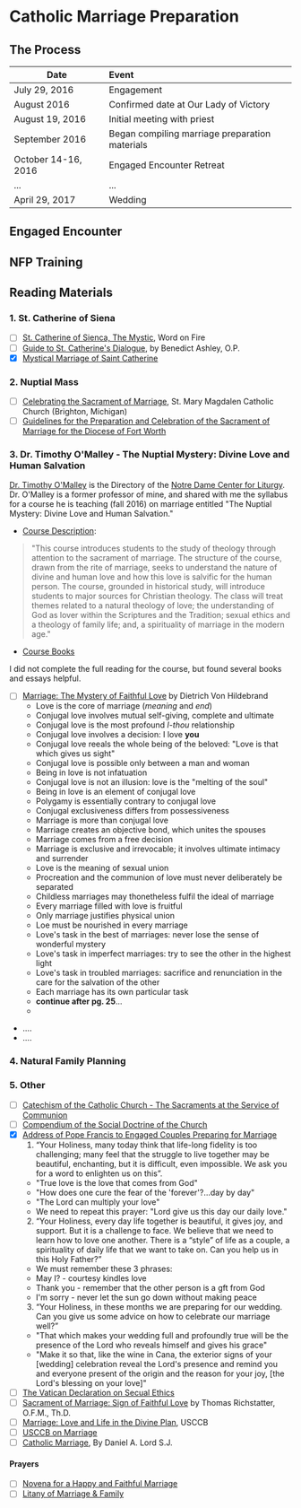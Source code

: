 # Catholic Marriage Preparation

## The Process

| Date                | Event        |
| ------------------- |:-------------|
| July 29, 2016       | Engagement   | 
| August 2016         | Confirmed date at Our Lady of Victory |
| August 19, 2016     | Initial meeting with priest | 
| September 2016      | Began compiling marriage preparation materials | 
| October 14-16, 2016 | Engaged Encounter Retreat | 
| ... | ... | 
| April 29, 2017      | Wedding | 

## Engaged Encounter

## NFP Training

## Reading Materials

### 1. St. Catherine of Siena
- [ ] [St. Catherine of Sienca,
The Mystic](http://www.wordonfire.org/wof-site/media/pp-stcatherine-samplelessonpdf.pdf), Word on Fire
- [ ] [Guide to St. Catherine's Dialogue](http://www.drawnbylove.com/pdf/Ashley%20Guide%20to%20Saint%20Catherine's%20Dialogue.pdf), by Benedict Ashley, O.P.
- [x] [Mystical Marriage of Saint Catherine](https://en.wikipedia.org/wiki/Mystical_marriage_of_Saint_Catherine)

### 2. Nuptial Mass
- [ ] [Celebrating the Sacrament of Marriage](http://www.saintmarymagdalen.org/pdf%20files/WeddingBooklet.pdf), St. Mary Magdalen Catholic Church (Brighton, Michigan)
- [ ] [Guidelines for the Preparation and Celebration of the Sacrament of Marriage for the Diocese of Fort Worth ](http://fwdioc.org/sacramental_guidelines_marriage.pdf)

### 3. Dr. Timothy O'Malley - The Nuptial Mystery: Divine Love and Human Salvation

[Dr. Timothy O'Malley](http://theology.nd.edu/people/concurrent-and-adjunct-faculty/timothy-omalley/) is the Directory of the [Notre Dame Center for Liturgy](http://liturgy.nd.edu/). Dr. O'Malley is a former professor of mine, and shared with me the syllabus for a course he is teaching (fall 2016) on marriage entitled "The Nuptial Mystery: Divine Love and Human Salvation." 

* [Course Description](https://class-search.nd.edu/reg/srch/ClassSearchServlet?CRN=20652&TERM=201610&P=401094): 

> "This course introduces students to the study of theology through attention to the sacrament of marriage. The structure of the course, drawn from the rite of marriage, seeks to understand the nature of divine and human love and how this love is salvific for the human person. The course, grounded in historical study, will introduce students to major sources for Christian theology. The class will treat themes related to a natural theology of love; the understanding of God as lover within the Scriptures and the Tradition; sexual ethics and a theology of family life; and, a spirituality of marriage in the modern age."

* [Course Books](http://www.bkstr.com/webapp/wcs/stores/servlet/booklookServlet?bookstore_id-1=700&term_id-1=201610&div-1=&dept-1=THEO&course-1=20425&section-1=01)

I did not complete the full reading for the course, but found several books and essays helpful. 
- [ ] [Marriage: The Mystery of Faithful Love](http://www.cathud.com/emarriage.pdf) by Dietrich Von Hildebrand
  - Love is the core of marriage (*meaning* and *end*)
  - Conjugal love involves mutual self-giving, complete and ultimate
  - Conjugal love is the most profound *I-thou* relationship
  - Conjugal love involves a decision: I love **you**
  - Conjugal love reeals the whole being of the beloved: "Love is that which gives us sight"
  - Conjugal love is possible only between a man and woman
  - Being in love is not infatuation
  - Conjugal love is not an illusion: love is the "melting of the soul"
  - Being in love is an element of conjugal love
  - Polygamy is essentially contrary to conjugal love
  - Conjugal exclusiveness differs from possessiveness
  - Marriage is more than conjugal love
  - Marriage creates an objective bond, which unites the spouses
  - Marriage comes from a free decision
  - Marriage is exclusive and irrevocable; it involves ultimate intimacy and surrender
  - Love is the meaning of sexual union
  - Procreation and the communion of love must never deliberately be separated
  - Childless marriages may thonetheless fulfil the ideal of marriage
  - Every marriage filled with love is fruitful
  - Only marriage justifies physical union
  - Loe must be nourished in every marriage
  - Love's task in the best of marriages: never lose the sense of wonderful mystery 
  - Love's task in imperfect marriages: try to see the other in the highest light
  - Love's task in troubled marriages: sacrifice and renunciation in the care for the salvation of the other
  - Each marriage has its own particular task
  - **continue after pg. 25**...
  -  
- ....
- ....

### 4. Natural Family Planning

### 5. Other

- [ ] [Catechism of the Catholic Church - The Sacraments at the Service of Communion](http://www.vatican.va/archive/ccc_css/archive/catechism/p2s2c3a7.htm)
- [ ] [Compendium of the Social Doctrine of the Church](http://www.vatican.va/roman_curia/pontifical_councils/justpeace/documents/rc_pc_justpeace_doc_20060526_compendio-dott-soc_en.html)
- [x] [Address of Pope Francis to Engaged Couples Preparing for Marriage](https://w2.vatican.va/content/francesco/en/speeches/2014/february/documents/papa-francesco_20140214_incontro-fidanzati.html)
  1. “Your Holiness, many today think that life-long fidelity is too challenging; many feel that the struggle to live together may be beautiful, enchanting, but it is difficult, even impossible. We ask you for a word to enlighten us on this”.
    - "True love is the love that comes from God"
    - "How does one cure the fear of the 'forever'?...day by day"
    - "The Lord can multiply your love"
    - We need to repeat this prayer: "Lord give us this day our daily love."
  2. “Your Holiness, every day life together is beautiful, it gives joy, and support. But it is a challenge to face. We believe that we need to learn how to love one another. There is a “style” of life as a couple, a spirituality of daily life that we want to take on. Can you help us in this Holy Father?”
    - We must remember these 3 phrases:
    - May I? - courtesy kindles love
    - Thank you - remember that the other person is a gft from God
    - I'm sorry - never let the sun go down without making peace
  3. “Your Holiness, in these months we are preparing for our wedding. Can you give us some advice on how to celebrate our marriage well?”
    - "That which makes your wedding full and profoundly true will be the presence of the Lord who reveals himself and gives his grace"
    - "Make it so that, like the wine in Cana, the exterior signs of your [wedding] celebration reveal the Lord's presence and remind you and everyone present of the origin and the reason for your joy, [the Lord's blessing on your love]" 
- [ ] [The Vatican Declaration on Secual Ethics](http://spot.colorado.edu/~tooley/VaticanDeclaration.pdf)
- [ ] [Sacrament of Marriage: Sign of Faithful Love](http://www.sjotctx.org/pdf/marriage5.pdf) by Thomas Richstatter, O.F.M., Th.D.
- [ ] [Marriage: Love and Life in the Divine Plan](http://www.usccb.org/issues-and-action/marriage-and-family/marriage/love-and-life/upload/pastoral-letter-marriage-love-and-life-in-the-divine-plan.pdf), USCCB
- [ ] [USCCB on Marriage](http://www.usccb.org/issues-and-action/marriage-and-family/natural-family-planning/catholic-teaching/upload/Marriage-2.pdf)
- [ ] [Catholic Marriage](http://www.catholicpamphlets.net/pamphlets/Catholic%20Marriage.pdf), By Daniel A. Lord S.J.

#### Prayers
- [ ] [Novena for a Happy and Faithful Marriage](http://www.josemariaescriva.info/docs/marriage-novena-st-josemaria.pdf)
- [ ] [Litany of Marriage & Family](http://www.sfcatholic.org/dwc/Files/OfficeofRespectLife/Marriage/Litany%20of%20Marriage%20and%20Family.pdf)
